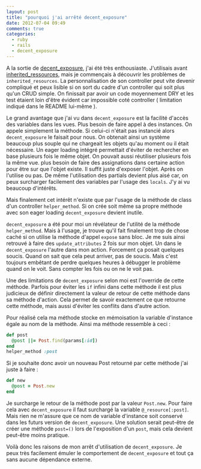 ```yaml
---
layout: post
title: "pourquoi j'ai arrêté decent_exposure"
date: 2012-07-04 09:49
comments: true
categories:
  - ruby
  - rails
  - decent_exposure
---
```

A la sortie de
[decent_exposure](https://github.com/voxdolo/decent_exposure), j'ai été
très enthousiaste. J'utilisais avant
[inherited_ressources](https://github.com/josevalim/inherited_resources/), mais je
commençais à découvrir les problèmes de `inherited_resources`. La
personnalisation de son controller peut vite devenir compliqué et peux
lisible si on sort du cadre d'un controller qui soit plus qu'un CRUD
simple. On finissait par avoir un code moyennement
DRY et les test étaient loin d'être évident car impossible coté controller
( limitation indiqué dans le README lui-même ).

Le grand avantage que j'ai vu dans `decent_exposure` est la facilité
d'accès des variables dans les vues. Plus besoin de faire appel à des
instances. On appele simplement la méthode. Si celui-ci n'était pas
instancié alors `decent_exposure` le faisait pour nous. On obtenait ainsi un système beaucoup plus souple qui ne
chargeait les objets qu'au moment ou il était nécessaire. Un eager
loading intégré permettait d'éviter de rechercher en base plusieurs fois
le même objet. On pouvait aussi réutiliser plusieurs fois la même vue.
plus besoin de faire des assignations dans certaine action pour être sur
que l'objet existe. Il suffit juste d'exposer l'objet. Après on
l'utilise ou pas. De même l'utilisation des partials devient plus aisé
car, on peux surcharger facilement des variables par l'usage des
`locals`. J'y ai vu beaucoup d'intérêts.

Mais finalement cet intérêt n'existe que par l'usage de la méthode de
class d'un controller `helper_method`. Si on crée soit même sa propre
méthode avec son eager loading `decent_exposure` devient inutile.

`decent_exposure` a été pour moi un révélateur de l'utilité de la
méthode `helper_method`. Mais à l'usage, je trouve qu'il fait
finalement trop de chose caché si on utilise la méthode d'appel `expose`
sans bloc. Je me suis ainsi retrouvé à faire des `update_attributes` 2
fois sur mon objet. Un dans le `decent_exposure` l'autre dans mon
action. Forcement ça posait quelques soucis. Quand on sait que cela peut
arriver, pas de soucis. Mais c'est toujours embêtant de perdre quelques
heures à débugger le problème quand on le voit. Sans compter les fois ou
on ne le voit pas.

Une des limitations de `decent_exposure` selon moi est l'override de
cette méthode. Parfois pour éviter les `if` infini dans cette méthode il
est plus judicieux de définir directement la valeur de retour de cette
méthode dans sa méthode d'action. Cela permet de savoir exactement ce
que retourne cette méthode, mais aussi d'éviter les conflits dans
d'autre action.

Pour réalisé cela ma méthode stocke en mémoisation la variable
d'instance égale au nom de la méthode. Ainsi ma méthode ressemble à ceci
:

```ruby
def post
  @post ||= Post.find(params[:id])
end
helper_method :post
```

Si je souhaite donc avoir un nouveau Post retourné par cette méthode
j'ai juste à faire :

```ruby
def new
  @post = Post.new
end
```

Je surcharge le retour de la méthode post par la valeur `Post.new`. Pour
faire cela avec `decent_exposure` il faut surchargé la variable
`@_resource[:post]`. Mais rien ne m'assure que ce nom de variable d'instance
soit conservé dans les futurs version de `decent_exposure`. Une solution serait peut-être de créer une
méthode `post=()` lors de l'exposition d'un `post`, mais cela devient
peut-être moins pratique.

Voilà donc les raisons de mon arrêt d'utilisation de `decent_exposure`.
Je peux très facilement émuler le comportement de `decent_exposure` et
tout ça sans aucune dépendance externe.
